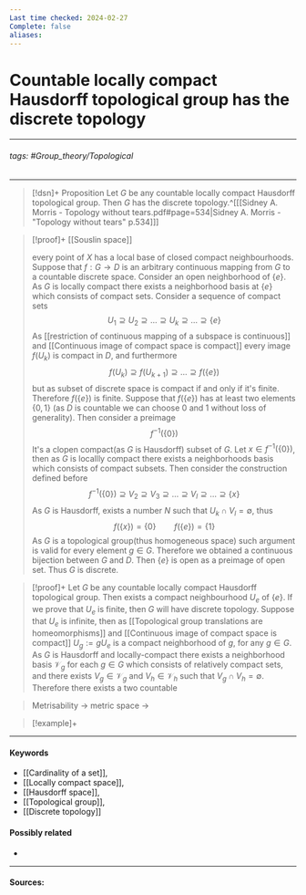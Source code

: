```yaml
---
Last time checked: 2024-02-27
Complete: false
aliases:
---
```

# Countable locally compact Hausdorff topological group has the discrete topology
***
###### tags: #Group_theory/Topological 
***
>[!dsn]+ Proposition
>Let $G$ be any countable locally compact Hausdorff topological group. Then $G$ has the discrete topology.^[[[Sidney A. Morris - Topology without tears.pdf#page=534|Sidney A. Morris - "Topology without tears" p.534]]]

>[!proof]+
>[[Souslin space]]
>
>every point of $X$ has a local base of closed compact neighbourhoods.
>Suppose that $f:G\to D$ is an arbitrary continuous mapping from $G$ to a countable discrete space. Consider an open neighborhood of $\{e\}$. As $G$ is locally compact there exists a neighborhood basis at $\{e\}$ which consists of compact sets. 
>Consider a sequence of compact sets
>$$U_{1}\supseteq U_{2}\supseteq\dots\supseteq U_{k}\supseteq\dots\supseteq\{e\}$$
>As [[restriction of continuous mapping of a subspace is continuous]] and [[Continuous image of compact space is compact]] every image $f(U_{k})$ is compact in $D$, and furthermore
>$$f(U_{k})\supseteq f(U_{k+1})\supseteq\dots\supseteq f(\{e\})$$
>but as subset of discrete space is compact if and only if it's finite. Therefore $f(\{e\})$ is finite.
>Suppose that $f(\{e\})$ has at least two elements $\{0,1\}$ (as $D$ is countable we can choose $0$ and $1$ without loss of generality). Then consider a preimage
>$$f^{-1}(\{0\})$$
>It's a clopen compact(as $G$ is Hausdorff) subset of $G$. Let $x\in f^{-1}(\{0\})$, then as $G$ is locallly compact there exists a neighborhoods basis which consists of compact subsets. Then consider the construction defined before
>$$f^{-1}(\{0\})\supseteq V_{2}\supseteq V_{3}\supseteq\dots\supseteq V_{l}\supseteq\dots\supseteq\{x\}$$
>As $G$ is Hausdorff, exists a number $N$ such that $U_{k}\cap V_{l}=\emptyset$, thus
>$$f(\{x\})=\{0\}\qquad f(\{e\})=\{1\}$$
>As $G$ is a topological group(thus homogeneous space) such argument is valid for every element $g\in G$.
>Therefore we obtained a continuous bijection between $G$ and $D$. Then $\{e\}$ is open as a preimage of open set. Thus $G$ is discrete. 

>[!proof]+
>Let $G$ be any countable locally compact Hausdorff topological group. Then exists a compact neighbourhood $U_{e}$ of $\{e\}$. If we prove that $U_{e}$ is finite, then $G$ will have discrete topology. Suppose that $U_{e}$ is infinite, then as [[Topological group translations are homeomorphisms]] and [[Continuous image of compact space is compact]] $U_{g}:=gU_{e}$ is a compact neighborhood of $g$, for any $g\in G$. As $G$ is Hausdorff and locally-compact there exists a neighborhood basis $\mathcal{V}_{g}$ for each $g\in G$ which consists of relatively compact sets, and there exists $V_{g}\in\mathcal{V}_{g}$ and $V_{h}\in\mathcal{V}_{h}$ such that $V_{g}\cap V_{h}=\emptyset$.
>Therefore there exists a two countable 

>Metrisability -> metric space -> 


>[!example]+ 
>
***
#### Keywords
- [[Cardinality of a set]],
- [[Locally compact space]],
- [[Hausdorff space]],
- [[Topological group]],
- [[Discrete topology]]
#### Possibly related
- 
***
#### Sources: